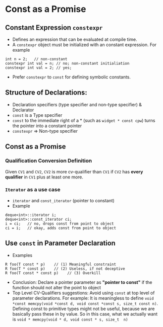 # Const as a Promise 

## Constant Expression `constexpr`

 * Defines an expression that can be evaluated at compile time.
 * A `constexpr` object must be initialized with an constant expression. For example
 ```
 int n = 2;   // non-constant
 constexpr int val = n; // no; non-constant initialiation
 constexpr int val = 2; // yes; 
 ```
 * Prefer `constexpr` to `const` for defining symbolic constants.

## Structure of Declarations:
 * Declaration specifiers (type specifier and non-type specifier) & Declarator
 * `const` is a Type specifier
 * `const` to the immediate right of a * (such as `widget * const cpw`) turns the pointer into a constant pointer
 * `constexpr` => Non-type specifier
 
## Const as a Promise
### Qualification Conversion Definition
Given `CV1` and `CV2`, `CV2` is more cv-qualifier than `CV1` if `CV2` has **every qualifier** in `CV1` plus at least one more.

### `Iterator` as a use case
  * `iterator` and `const_iterator` (pointer to constant)
  * Example
  ```
  deque<int>::iterator i;
  deque<int>::const_iterator ci;
  i = ci;   // no, drops const from point to object
  ci = i;   // okay, adds const from point to object
  ```
  
## Use `const` in Parameter Declaration
  * Examples
  ```
  R foo(T const * p)    // (1) Meaningful constraint
  R foo(T * const p)    // (2) Useless, if not deceptive
  R foo(T const * const p)    // (3) Overkill
  ```
  * Conclusion: Declare a pointer parameter as **"pointer to const"** if the function should not alter the point to object
  * Top Level CV-Qualifiers suggestions: Avoid using `const` at top level of parameter declarations. 
    For example: It is meaningless to define `void *const memcpy(void *const d, void const *const s, size_t const n)`. Defining const to primitive types might not be useful, because we are basically pass these in by value. So in this case, what we actually want is `void * memcpy(void * d, void const * s, size_t  n)`

